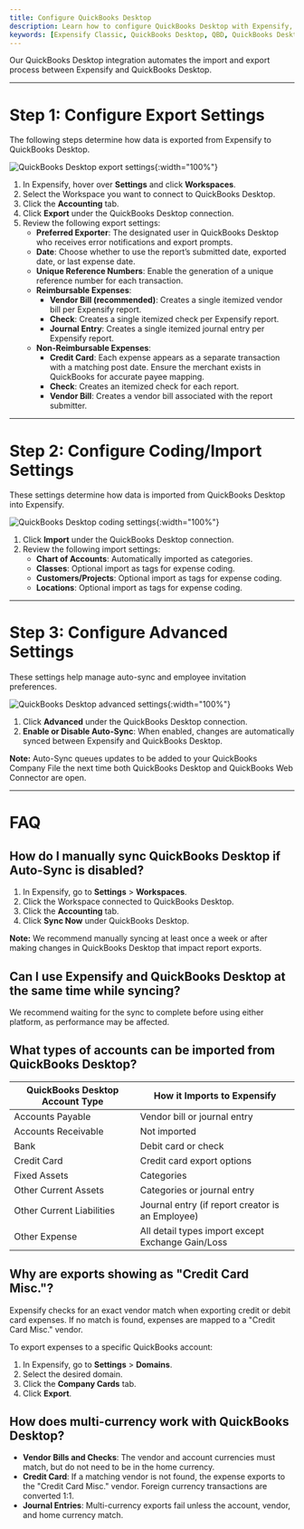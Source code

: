 ```yaml
---
title: Configure QuickBooks Desktop
description: Learn how to configure QuickBooks Desktop with Expensify, including export, import, and advanced settings.
keywords: [Expensify Classic, QuickBooks Desktop, QBD, QuickBooks Desktop coding]
---
```


<div id="expensify-classic" markdown="1">

Our QuickBooks Desktop integration automates the import and export process between Expensify and QuickBooks Desktop.

---

# Step 1: Configure Export Settings
The following steps determine how data is exported from Expensify to QuickBooks Desktop.

![QuickBooks Desktop export settings](https://help.expensify.com/assets/images/quickbooks-desktop-export-settings.png){:width="100%"}

1. In Expensify, hover over **Settings** and click **Workspaces**.
2. Select the Workspace you want to connect to QuickBooks Desktop.
3. Click the **Accounting** tab.
4. Click **Export** under the QuickBooks Desktop connection.
5. Review the following export settings:
   - **Preferred Exporter**: The designated user in QuickBooks Desktop who receives error notifications and export prompts.
   - **Date**: Choose whether to use the report’s submitted date, exported date, or last expense date.
   - **Unique Reference Numbers**: Enable the generation of a unique reference number for each transaction.
   - **Reimbursable Expenses**:
     - **Vendor Bill (recommended)**: Creates a single itemized vendor bill per Expensify report.
     - **Check**: Creates a single itemized check per Expensify report.
     - **Journal Entry**: Creates a single itemized journal entry per Expensify report.
   - **Non-Reimbursable Expenses**:
     - **Credit Card**: Each expense appears as a separate transaction with a matching post date. Ensure the merchant exists in QuickBooks for accurate payee mapping.
     - **Check**: Creates an itemized check for each report.
     - **Vendor Bill**: Creates a vendor bill associated with the report submitter.

---

# Step 2: Configure Coding/Import Settings
These settings determine how data is imported from QuickBooks Desktop into Expensify.

![QuickBooks Desktop coding settings](https://help.expensify.com/assets/images/quickbooks-desktop-coding-settings.png){:width="100%"}

1. Click **Import** under the QuickBooks Desktop connection.
2. Review the following import settings:
   - **Chart of Accounts**: Automatically imported as categories.
   - **Classes**: Optional import as tags for expense coding.
   - **Customers/Projects**: Optional import as tags for expense coding.
   - **Locations**: Optional import as tags for expense coding.

---

# Step 3: Configure Advanced Settings
These settings help manage auto-sync and employee invitation preferences.

![QuickBooks Desktop advanced settings](https://help.expensify.com/assets/images/quickbooks-desktop-advanced-settings.png){:width="100%"}

1. Click **Advanced** under the QuickBooks Desktop connection.
2. **Enable or Disable Auto-Sync**: When enabled, changes are automatically synced between Expensify and QuickBooks Desktop.

**Note:** Auto-Sync queues updates to be added to your QuickBooks Company File the next time both QuickBooks Desktop and QuickBooks Web Connector are open.

---

# FAQ

## How do I manually sync QuickBooks Desktop if Auto-Sync is disabled?
1. In Expensify, go to **Settings** > **Workspaces**.
2. Click the Workspace connected to QuickBooks Desktop.
3. Click the **Accounting** tab.
4. Click **Sync Now** under QuickBooks Desktop.

**Note:** We recommend manually syncing at least once a week or after making changes in QuickBooks Desktop that impact report exports.

## Can I use Expensify and QuickBooks Desktop at the same time while syncing?
We recommend waiting for the sync to complete before using either platform, as performance may be affected.

## What types of accounts can be imported from QuickBooks Desktop?

| QuickBooks Desktop Account Type  | How it Imports to Expensify |
|----------------------------|----------------------------------|
| Accounts Payable           | Vendor bill or journal entry    |
| Accounts Receivable        | Not imported                    |
| Bank                       | Debit card or check             |
| Credit Card                | Credit card export options      |
| Fixed Assets               | Categories                      |
| Other Current Assets       | Categories or journal entry     |
| Other Current Liabilities  | Journal entry (if report creator is an Employee) |
| Other Expense              | All detail types import except Exchange Gain/Loss |

## Why are exports showing as "Credit Card Misc."?
Expensify checks for an exact vendor match when exporting credit or debit card expenses. If no match is found, expenses are mapped to a "Credit Card Misc." vendor.

To export expenses to a specific QuickBooks account:
1. In Expensify, go to **Settings** > **Domains**.
2. Select the desired domain.
3. Click the **Company Cards** tab.
4. Click **Export**.

## How does multi-currency work with QuickBooks Desktop?

- **Vendor Bills and Checks**: The vendor and account currencies must match, but do not need to be in the home currency.
- **Credit Card**: If a matching vendor is not found, the expense exports to the "Credit Card Misc." vendor. Foreign currency transactions are converted 1:1.
- **Journal Entries**: Multi-currency exports fail unless the account, vendor, and home currency match.

</div>
